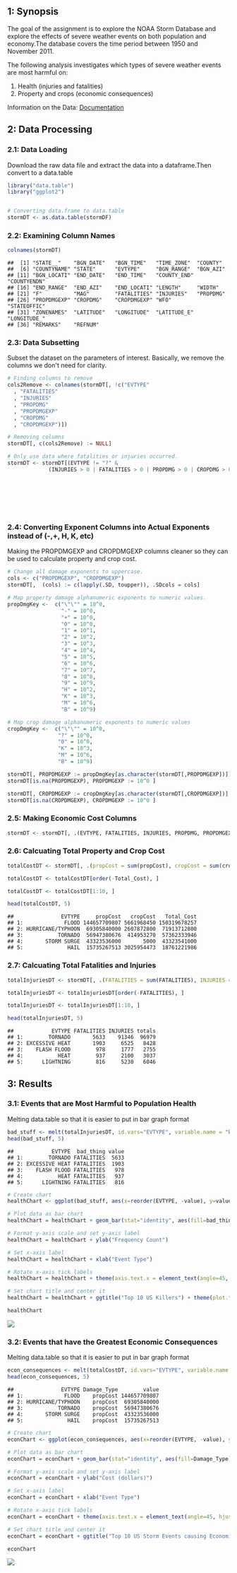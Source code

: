 
1: Synopsis
-----------

The goal of the assignment is to explore the NOAA Storm Database and explore the effects of severe weather events on both population and economy.The database covers the time period between 1950 and November 2011.

The following analysis investigates which types of severe weather events are most harmful on:

1.  Health (injuries and fatalities)
2.  Property and crops (economic consequences)

Information on the Data: [Documentation](https://d396qusza40orc.cloudfront.net/repdata%2Fpeer2_doc%2Fpd01016005curr.pdf)

2: Data Processing
------------------

### 2.1: Data Loading

Download the raw data file and extract the data into a dataframe.Then convert to a data.table

``` r
library("data.table")
library("ggplot2")


# Converting data.frame to data.table
stormDT <- as.data.table(stormDF)
```

### 2.2: Examining Column Names

``` r
colnames(stormDT)
```

    ##  [1] "STATE__"    "BGN_DATE"   "BGN_TIME"   "TIME_ZONE"  "COUNTY"    
    ##  [6] "COUNTYNAME" "STATE"      "EVTYPE"     "BGN_RANGE"  "BGN_AZI"   
    ## [11] "BGN_LOCATI" "END_DATE"   "END_TIME"   "COUNTY_END" "COUNTYENDN"
    ## [16] "END_RANGE"  "END_AZI"    "END_LOCATI" "LENGTH"     "WIDTH"     
    ## [21] "F"          "MAG"        "FATALITIES" "INJURIES"   "PROPDMG"   
    ## [26] "PROPDMGEXP" "CROPDMG"    "CROPDMGEXP" "WFO"        "STATEOFFIC"
    ## [31] "ZONENAMES"  "LATITUDE"   "LONGITUDE"  "LATITUDE_E" "LONGITUDE_"
    ## [36] "REMARKS"    "REFNUM"

### 2.3: Data Subsetting

Subset the dataset on the parameters of interest. Basically, we remove the columns we don't need for clarity.

``` r
# Finding columns to remove
cols2Remove <- colnames(stormDT[, !c("EVTYPE"
  , "FATALITIES"
  , "INJURIES"
  , "PROPDMG"
  , "PROPDMGEXP"
  , "CROPDMG"
  , "CROPDMGEXP")])

# Removing columns
stormDT[, c(cols2Remove) := NULL]

# Only use data where fatalities or injuries occurred.  
stormDT <- stormDT[(EVTYPE != "?" & 
             (INJURIES > 0 | FATALITIES > 0 | PROPDMG > 0 | CROPDMG > 0)), c("EVTYPE"
                                                                            , "FATALITIES"
                                                                            , "INJURIES"
                                                                            , "PROPDMG"
                                                                            , "PROPDMGEXP"
                                                                            , "CROPDMG"
                                                                            , "CROPDMGEXP") ]
```

### 2.4: Converting Exponent Columns into Actual Exponents instead of (-,+, H, K, etc)

Making the PROPDMGEXP and CROPDMGEXP columns cleaner so they can be used to calculate property and crop cost.

``` r
# Change all damage exponents to uppercase.
cols <- c("PROPDMGEXP", "CROPDMGEXP")
stormDT[,  (cols) := c(lapply(.SD, toupper)), .SDcols = cols]

# Map property damage alphanumeric exponents to numeric values.
propDmgKey <-  c("\"\"" = 10^0,
                 "-" = 10^0, 
                 "+" = 10^0,
                 "0" = 10^0,
                 "1" = 10^1,
                 "2" = 10^2,
                 "3" = 10^3,
                 "4" = 10^4,
                 "5" = 10^5,
                 "6" = 10^6,
                 "7" = 10^7,
                 "8" = 10^8,
                 "9" = 10^9,
                 "H" = 10^2,
                 "K" = 10^3,
                 "M" = 10^6,
                 "B" = 10^9)

# Map crop damage alphanumeric exponents to numeric values
cropDmgKey <-  c("\"\"" = 10^0,
                "?" = 10^0, 
                "0" = 10^0,
                "K" = 10^3,
                "M" = 10^6,
                "B" = 10^9)

stormDT[, PROPDMGEXP := propDmgKey[as.character(stormDT[,PROPDMGEXP])]]
stormDT[is.na(PROPDMGEXP), PROPDMGEXP := 10^0 ]

stormDT[, CROPDMGEXP := cropDmgKey[as.character(stormDT[,CROPDMGEXP])] ]
stormDT[is.na(CROPDMGEXP), CROPDMGEXP := 10^0 ]
```

### 2.5: Making Economic Cost Columns

``` r
stormDT <- stormDT[, .(EVTYPE, FATALITIES, INJURIES, PROPDMG, PROPDMGEXP, propCost = PROPDMG * PROPDMGEXP, CROPDMG, CROPDMGEXP, cropCost = CROPDMG * CROPDMGEXP)]
```

### 2.6: Calcuating Total Property and Crop Cost

``` r
totalCostDT <- stormDT[, .(propCost = sum(propCost), cropCost = sum(cropCost), Total_Cost = sum(propCost) + sum(cropCost)), by = .(EVTYPE)]

totalCostDT <- totalCostDT[order(-Total_Cost), ]

totalCostDT <- totalCostDT[1:10, ]

head(totalCostDT, 5)
```

    ##               EVTYPE     propCost   cropCost   Total_Cost
    ## 1:             FLOOD 144657709807 5661968450 150319678257
    ## 2: HURRICANE/TYPHOON  69305840000 2607872800  71913712800
    ## 3:           TORNADO  56947380676  414953270  57362333946
    ## 4:       STORM SURGE  43323536000       5000  43323541000
    ## 5:              HAIL  15735267513 3025954473  18761221986

### 2.7: Calcuating Total Fatalities and Injuries

``` r
totalInjuriesDT <- stormDT[, .(FATALITIES = sum(FATALITIES), INJURIES = sum(INJURIES), totals = sum(FATALITIES) + sum(INJURIES)), by = .(EVTYPE)]

totalInjuriesDT <- totalInjuriesDT[order(-FATALITIES), ]

totalInjuriesDT <- totalInjuriesDT[1:10, ]

head(totalInjuriesDT, 5)
```

    ##            EVTYPE FATALITIES INJURIES totals
    ## 1:        TORNADO       5633    91346  96979
    ## 2: EXCESSIVE HEAT       1903     6525   8428
    ## 3:    FLASH FLOOD        978     1777   2755
    ## 4:           HEAT        937     2100   3037
    ## 5:      LIGHTNING        816     5230   6046

3: Results
----------

### 3.1: Events that are Most Harmful to Population Health

Melting data.table so that it is easier to put in bar graph format

``` r
bad_stuff <- melt(totalInjuriesDT, id.vars="EVTYPE", variable.name = "bad_thing")
head(bad_stuff, 5)
```

    ##            EVTYPE  bad_thing value
    ## 1:        TORNADO FATALITIES  5633
    ## 2: EXCESSIVE HEAT FATALITIES  1903
    ## 3:    FLASH FLOOD FATALITIES   978
    ## 4:           HEAT FATALITIES   937
    ## 5:      LIGHTNING FATALITIES   816

``` r
# Create chart
healthChart <- ggplot(bad_stuff, aes(x=reorder(EVTYPE, -value), y=value))

# Plot data as bar chart
healthChart = healthChart + geom_bar(stat="identity", aes(fill=bad_thing), position="dodge")

# Format y-axis scale and set y-axis label
healthChart = healthChart + ylab("Frequency Count") 

# Set x-axis label
healthChart = healthChart + xlab("Event Type") 

# Rotate x-axis tick labels 
healthChart = healthChart + theme(axis.text.x = element_text(angle=45, hjust=1))

# Set chart title and center it
healthChart = healthChart + ggtitle("Top 10 US Killers") + theme(plot.title = element_text(hjust = 0.5))

healthChart
```

![](ReproducibleResearchProject2_files/figure-markdown_github/healthChart-1.png)

### 3.2: Events that have the Greatest Economic Consequences

Melting data.table so that it is easier to put in bar graph format

``` r
econ_consequences <- melt(totalCostDT, id.vars="EVTYPE", variable.name = "Damage_Type")
head(econ_consequences, 5)
```

    ##               EVTYPE Damage_Type        value
    ## 1:             FLOOD    propCost 144657709807
    ## 2: HURRICANE/TYPHOON    propCost  69305840000
    ## 3:           TORNADO    propCost  56947380676
    ## 4:       STORM SURGE    propCost  43323536000
    ## 5:              HAIL    propCost  15735267513

``` r
# Create chart
econChart <- ggplot(econ_consequences, aes(x=reorder(EVTYPE, -value), y=value))

# Plot data as bar chart
econChart = econChart + geom_bar(stat="identity", aes(fill=Damage_Type), position="dodge")

# Format y-axis scale and set y-axis label
econChart = econChart + ylab("Cost (dollars)") 

# Set x-axis label
econChart = econChart + xlab("Event Type") 

# Rotate x-axis tick labels 
econChart = econChart + theme(axis.text.x = element_text(angle=45, hjust=1))

# Set chart title and center it
econChart = econChart + ggtitle("Top 10 US Storm Events causing Economic Consequences") + theme(plot.title = element_text(hjust = 0.5))

econChart
```

![](ReproducibleResearchProject2_files/figure-markdown_github/econChart-1.png)
